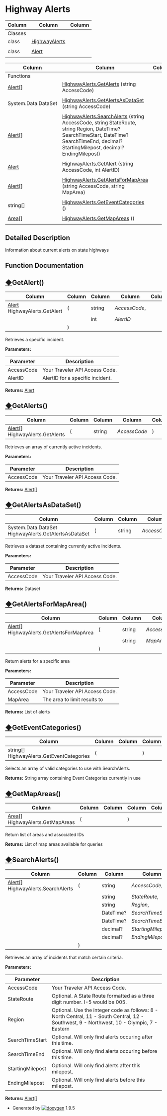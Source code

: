 # Highway Alerts

| Column | Column | Column |
| --- | --- | --- |
 | Classes |  | 
 | class | [HighwayAlerts](class_highway_alerts.html) | 
 |  |  | 
 | class | [Alert](class_alert.html) | 
 |  |  | 


| Column | Column | Column |
| --- | --- | --- |
 | Functions |  | 
 | [Alert](class_alert.html)[] | [HighwayAlerts.GetAlerts](group___highway_alerts.html#gac91129b27f2b1aecf4844d5b1e48e567) (string AccessCode) | 
 |  |  | 
 | System.Data.DataSet | [HighwayAlerts.GetAlertsAsDataSet](group___highway_alerts.html#ga7dba7db9b30d3d0c0ac47657cc2b68c8) (string AccessCode) | 
 |  |  | 
 | [Alert](class_alert.html)[] | [HighwayAlerts.SearchAlerts](group___highway_alerts.html#ga4e066d4e34492a227147fa99f188ca8c) (string AccessCode, string StateRoute, string Region, DateTime? SearchTimeStart, DateTime? SearchTimeEnd, decimal? StartingMilepost, decimal? EndingMilepost) | 
 |  |  | 
 | [Alert](class_alert.html) | [HighwayAlerts.GetAlert](group___highway_alerts.html#gaca597a87085e31966f61323b13aafa4b) (string AccessCode, int AlertID) | 
 |  |  | 
 | [Alert](class_alert.html)[] | [HighwayAlerts.GetAlertsForMapArea](group___highway_alerts.html#gac5d656e9cd3b4dfb98b76303d2afa7e6) (string AccessCode, string MapArea) | 
 |  |  | 
 | string[] | [HighwayAlerts.GetEventCategories](group___highway_alerts.html#ga4c27d645e887c2b5a929b5c021870360) () | 
 |  |  | 
 | [Area](class_area.html)[] | [HighwayAlerts.GetMapAreas](group___highway_alerts.html#ga757c281af063270b985bedd1f30f5ef2) () | 
 |  |  | 


## Detailed Description

Information about current alerts on state highways

## Function Documentation

## [◆](#gaca597a87085e31966f61323b13aafa4b)GetAlert()

| Column | Column | Column | Column | Column |
| --- | --- | --- | --- | --- |
 | [Alert](class_alert.html) HighwayAlerts.GetAlert | ( | string | *AccessCode*, | 
 |  |  | int | *AlertID* | 
 |  | ) |  |  | 


Retrieves a specific incident.

**Parameters:**

| Parameter | Description |
| --- | --- |
| AccessCode | Your Traveler API Access Code. |
| AlertID | AlertID for a specific incident. |


**Returns:** [Alert](class_alert.html "A Highway Alert.")


## [◆](#gac91129b27f2b1aecf4844d5b1e48e567)GetAlerts()

| Column | Column | Column | Column | Column | Column | Column |
| --- | --- | --- | --- | --- | --- | --- |
 | [Alert](class_alert.html)[] HighwayAlerts.GetAlerts | ( | string | *AccessCode* | ) |  | 


Retrieves an array of currently active incidents.

**Parameters:**

| Parameter | Description |
| --- | --- |
| AccessCode | Your Traveler API Access Code. |


**Returns:** [Alert](class_alert.html "A Highway Alert.")[]


## [◆](#ga7dba7db9b30d3d0c0ac47657cc2b68c8)GetAlertsAsDataSet()

| Column | Column | Column | Column | Column | Column | Column |
| --- | --- | --- | --- | --- | --- | --- |
 | System.Data.DataSet HighwayAlerts.GetAlertsAsDataSet | ( | string | *AccessCode* | ) |  | 


Retrieves a dataset containing currently active incidents.

**Parameters:**

| Parameter | Description |
| --- | --- |
| AccessCode | Your Traveler API Access Code. |


**Returns:** Dataset


## [◆](#gac5d656e9cd3b4dfb98b76303d2afa7e6)GetAlertsForMapArea()

| Column | Column | Column | Column | Column |
| --- | --- | --- | --- | --- |
 | [Alert](class_alert.html)[] HighwayAlerts.GetAlertsForMapArea | ( | string | *AccessCode*, | 
 |  |  | string | *MapArea* | 
 |  | ) |  |  | 


Return alerts for a specific area

**Parameters:**

| Parameter | Description |
| --- | --- |
| AccessCode | Your Traveler API Access Code. |
| MapArea | The area to limit results to |


**Returns:** List of alerts


## [◆](#ga4c27d645e887c2b5a929b5c021870360)GetEventCategories()

| Column | Column | Column | Column | Column | Column |
| --- | --- | --- | --- | --- | --- |
 | string[] HighwayAlerts.GetEventCategories | ( |  | ) |  | 


Selects an array of valid categories to use with SearchAlerts.

**Returns:** String array containing Event Categories currently in use


## [◆](#ga757c281af063270b985bedd1f30f5ef2)GetMapAreas()

| Column | Column | Column | Column | Column | Column |
| --- | --- | --- | --- | --- | --- |
 | [Area](class_area.html)[] HighwayAlerts.GetMapAreas | ( |  | ) |  | 


Return list of areas and associated IDs

**Returns:** List of map areas available for queries


## [◆](#ga4e066d4e34492a227147fa99f188ca8c)SearchAlerts()

| Column | Column | Column | Column | Column |
| --- | --- | --- | --- | --- |
 | [Alert](class_alert.html)[] HighwayAlerts.SearchAlerts | ( | string | *AccessCode*, | 
 |  |  | string | *StateRoute*, | 
 |  |  | string | *Region*, | 
 |  |  | DateTime? | *SearchTimeStart*, | 
 |  |  | DateTime? | *SearchTimeEnd*, | 
 |  |  | decimal? | *StartingMilepost*, | 
 |  |  | decimal? | *EndingMilepost* | 
 |  | ) |  |  | 


Retrieves an array of incidents that match certain criteria.

**Parameters:**

| Parameter | Description |
| --- | --- |
| AccessCode | Your Traveler API Access Code. |
| StateRoute | Optional. A State Route formatted as a three digit number. I-5 would be 005. |
| Region | Optional. Use the integer code as follows: 8 - North Central, 11 - South Central, 12 - Southwest, 9 - Northwest, 10 - Olympic, 7 - Eastern |
| SearchTimeStart | Optional. Will only find alerts occuring after this time. |
| SearchTimeEnd | Optional. Will only find alerts occuring before this time. |
| StartingMilepost | Optional. Will only find alerts after this milepost. |
| EndingMilepost | Optional. Will only find alerts before this milepost. |


**Returns:** [Alert](class_alert.html "A Highway Alert.")[]


* Generated by [![doxygen](doxygen.svg)](https://www.doxygen.org/index.html) 1.9.5

